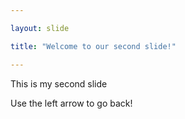 ```yaml
---

layout: slide

title: "Welcome to our second slide!"

---
```


This is my second slide

Use the left arrow to go back!
